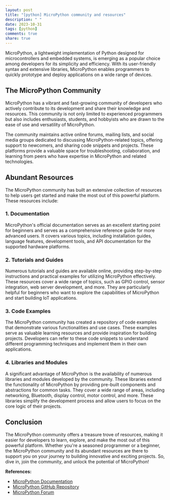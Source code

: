 ```yaml
---
layout: post
title: "[python] MicroPython community and resources"
description: " "
date: 2023-10-31
tags: [python]
comments: true
share: true
---
```


MicroPython, a lightweight implementation of Python designed for microcontrollers and embedded systems, is emerging as a popular choice among developers for its simplicity and efficiency. With its user-friendly syntax and extensive libraries, MicroPython enables programmers to quickly prototype and deploy applications on a wide range of devices.

## The MicroPython Community

MicroPython has a vibrant and fast-growing community of developers who actively contribute to its development and share their knowledge and resources. This community is not only limited to experienced programmers but also includes enthusiasts, students, and hobbyists who are drawn to the ease of use and versatility of MicroPython.

The community maintains active online forums, mailing lists, and social media groups dedicated to discussing MicroPython-related topics, offering support to newcomers, and sharing code snippets and projects. These platforms provide a valuable space for troubleshooting, collaboration, and learning from peers who have expertise in MicroPython and related technologies.

## Abundant Resources

The MicroPython community has built an extensive collection of resources to help users get started and make the most out of this powerful platform. These resources include:

### 1. Documentation

MicroPython's official documentation serves as an excellent starting point for beginners and serves as a comprehensive reference guide for more advanced users. It covers various topics, including installation guides, language features, development tools, and API documentation for the supported hardware platforms.

### 2. Tutorials and Guides

Numerous tutorials and guides are available online, providing step-by-step instructions and practical examples for utilizing MicroPython effectively. These resources cover a wide range of topics, such as GPIO control, sensor integration, web server development, and more. They are particularly helpful for beginners who want to explore the capabilities of MicroPython and start building IoT applications.

### 3. Code Examples

The MicroPython community has created a repository of code examples that demonstrate various functionalities and use cases. These examples serve as valuable learning resources and provide inspiration for building projects. Developers can refer to these code snippets to understand different programming techniques and implement them in their own applications.

### 4. Libraries and Modules

A significant advantage of MicroPython is the availability of numerous libraries and modules developed by the community. These libraries extend the functionality of MicroPython by providing pre-built components and abstractions for common tasks. They cover a wide range of areas, including networking, Bluetooth, display control, motor control, and more. These libraries simplify the development process and allow users to focus on the core logic of their projects.

## Conclusion

The MicroPython community offers a treasure trove of resources, making it easier for developers to learn, explore, and make the most out of this powerful platform. Whether you're a seasoned programmer or a beginner, the MicroPython community and its abundant resources are there to support you on your journey to building innovative and exciting projects. So, dive in, join the community, and unlock the potential of MicroPython! 

**References:**
- [MicroPython Documentation](https://docs.micropython.org/)
- [MicroPython GitHub Repository](https://github.com/micropython/micropython)
- [MicroPython Forum](https://forum.micropython.org/)